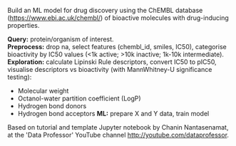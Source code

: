Build an ML model for drug discovery using the ChEMBL database (https://www.ebi.ac.uk/chembl/) of bioactive molecules with drug-inducing properties.

**Query:** protein/organism of interest.\
**Preprocess:** drop na, select features (chembl_id, smiles, IC50), categorise bioactivity by IC50 values (<1k active; >10k inactive; 1k-10k intermediate).\
**Exploration:** calculate Lipinski Rule descriptors, convert IC50 to pIC50, visualise descriptors vs bioactivity (with MannWhitney-U significance testing):
- Molecular weight
- Octanol-water partition coefficient (LogP)
- Hydrogen bond donors
- Hydrogen bond acceptors
**ML:** prepare X and Y data, train model


Based on tutorial and template Jupyter notebook by Chanin Nantasenamat, 
at the 'Data Professor' YouTube channel http://youtube.com/dataprofessor.
